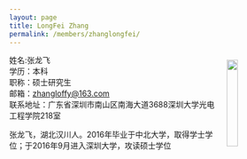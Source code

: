 ```yaml
---
layout: page
title: LongFei Zhang
permalink: /members/zhanglongfei/
---
```


<a href="{{ site.baseurl }}/members/zhanglongfei/">
<img src="{{ site.baseurl }}/images/zhanglongfei-92x128.jpg" style="width: 20%; float: right; margin: 10px" />
</a>

姓名:张龙飞<br/>
学历：本科<br/>
职称：硕士研究生<br/>
邮箱：zhangloffy@163.com<br/>
联系地址：广东省深圳市南山区南海大道3688深圳大学光电工程学院218室

张龙飞，湖北汉川人。2016年毕业于中北大学，取得学士学位；于2016年9月进入深圳大学，攻读硕士学位

